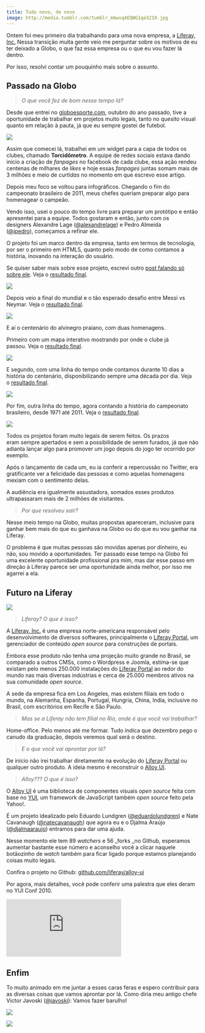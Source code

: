 ```yaml
---
title: Tudo novo, de novo
image: http://media.tumblr.com/tumblr_m6wvq4EQWG1qe3219.jpg
---
```


Ontem foi meu primeiro dia trabalhando para uma nova empresa, a [Liferay, Inc.](http://liferay.com) Nessa transição muita gente veio me perguntar sobre os motivos de eu ter deixado a Globo, o que faz essa empresa ou o que eu vou fazer lá dentro.

Por isso, resolvi contar um pouquinho mais sobre o assunto.

<!-- more -->

## Passado na Globo

> _O que você fez de bom nesse tempo lá?_

Desde que entrei no [globoesporte.com](http://globoesporte.com), outubro do ano passado, tive a oportunidade de trabalhar em projetos muito legais, tanto no quesito visual quanto em relação à pauta, já que eu sempre gostei de futebol.

![](http://media.tumblr.com/tumblr_m6y91x0dmS1qe3219.png)

Assim que comecei lá, trabalhei em um widget para a capa de todos os clubes, chamado **Torcidômetro**. A equipe de redes sociais estava dando início a criação de _fanpages_ no facebook de cada clube, essa ação rendeu centenas de milhares de _likes_ e hoje essas _fanpages_ juntas somam mais de 3 milhões e meio de _curtidas_ no momento em que escrevo esse artigo.

Depois meu foco se voltou para infográficos. Chegando o fim do campeonato brasileiro de 2011, meus chefes queriam preparar algo para homenagear o campeão.

Vendo isso, usei o pouco do tempo livre para preparar um protótipo e então apresentei para a equipe. Todos gostaram e então, junto com os designers Alexandre Lage ([@alexandrelage](http://twitter.com/#!/alexandrelage)) e Pedro Almeida ([@ipedro](http://twitter.com/#!/ipedro)), começamos a refinar ele.

O projeto foi um marco dentro da empresa, tanto em termos de tecnologia, por ser o primeiro em HTML5, quanto pelo modo de como contamos a história, inovando na interação do usuário.

Se quiser saber mais sobre esse projeto, escrevi outro [post falando só sobre ele](/especial-do-campeao-globoesportecom). Veja o [resultado final](http://globoesporte.globo.com/futebol/times/corinthians/timaocampeao.html).

[![](http://media.tumblr.com/tumblr_m6yaikVNiL1qe3219.jpg)](http://globoesporte.globo.com/futebol/times/corinthians/timaocampeao.html)

Depois veio a final do mundial e o tão esperado desafio entre Messi vs Neymar. Veja o [resultado final](http://globoesporte.globo.com/futebol/mundial-de-clubes/messi-vs-neymar.html).

[![](http://media.tumblr.com/tumblr_m6yb50PV9V1qe3219.jpg)](http://globoesporte.globo.com/futebol/mundial-de-clubes/messi-vs-neymar.html)

E aí o centenário do alvinegro praiano, com duas homenagens.

Primeiro com um mapa interativo mostrando por onde o clube já passou. Veja o [resultado final](http://estatico.globoesporte.globo.com/santos-pelo-mundo/).

[![](http://media.tumblr.com/tumblr_m6yfnwY2oo1qe3219.jpg)](http://estatico.globoesporte.globo.com/santos-pelo-mundo/)

E segundo, com uma linha do tempo onde contamos durante 10 dias a história do centenário, disponibilizando sempre uma década por dia. Veja o [resultado final](http://estatico.globoesporte.globo.com/santos-em-10-decadas/).

[![](http://media.tumblr.com/tumblr_m6yfsrDZOB1qe3219.jpg)](http://estatico.globoesporte.globo.com/santos-em-10-decadas/)

Por fim, outra linha do tempo, agora contando a história do campeonato brasileiro, desde 1971 até 2011. Veja o [resultado final](http://estatico.globoesporte.globo.com/linha-do-tempo/).

[![](http://media.tumblr.com/tumblr_m6yfo3W5cW1qe3219.jpg)](http://estatico.globoesporte.globo.com/linha-do-tempo/)

Todos os projetos foram muito legais de serem feitos. Os prazos eram sempre apertados e sem a possibilidade de serem furados, já que não adianta lançar algo para promover um jogo depois do jogo ter ocorrido por exemplo.

Após o lançamento de cada um, eu ia conferir a repercussão no Twitter, era gratificante ver a felicidade das pessoas e como aquelas homenagens mexiam com o sentimento delas.

A audiência era igualmente assustadora, somados esses produtos ultrapassaram mais de 2 milhões de visitantes.

> _Por que resolveu sair?_

Nesse meio tempo na Globo, muitas propostas apareceram, inclusive para ganhar bem mais do que eu ganhava na Globo ou do que eu vou ganhar na Liferay.

O problema é que muitas pessoas são movidas apenas por dinheiro, eu não, sou movido a oportunidades. Ter passado esse tempo na Globo foi uma excelente oportunidade profissional pra mim, mas dar esse passo em direção à Liferay parece ser uma oportunidade ainda melhor, por isso me agarrei a ela.

## Futuro na Liferay

![](http://media.tumblr.com/tumblr_m6yjkuwR271qe3219.jpg)

> _Liferay? O que é isso?_

A [Liferay, Inc.](http://liferay.com) é uma empresa norte-americana responsável pelo desenvolvimento de diversos softwares, principalmente o [Liferay Portal](http://www.liferay.com/products/liferay-portal/overview), um gerenciador de conteúdo _open source_ para construções de portais. 

Embora esse produto não tenha uma projeção muito grande no Brasil, se comparado a outros CMSs, como o Wordpress e Joomla, estima-se que existam pelo menos 250.000 instalações do [Liferay Portal](http://www.liferay.com/products/liferay-portal/overview) ao redor do mundo nas mais diversas indústrias e cerca de 25.000 membros ativos na sua comunidade _open source_.

A sede da empresa fica em Los Angeles, mas existem filiais em todo o mundo, na Alemanha, Espanha, Portugal, Hungria, China, India, inclusive no Brasil, com escritórios em Recife e São Paulo.

> _Mas se a Liferay não tem filial no Rio, onde é que você vai trabalhar?_

Home-office. Pelo menos até me formar. Tudo indica que dezembro pego o canudo da graduação, depois veremos qual será o destino.

> _E o que você vai aprontar por lá?_

De início não irei trabalhar diretamente na evolução do [Liferay Portal](http://www.liferay.com/products/liferay-portal/overview) ou qualquer outro produto. A ideia mesmo é reconstruir o [Alloy UI](http://alloyui.com).

> _Alloy??? O que é isso?_

O [Alloy UI](http://alloyui.com) é uma biblioteca de componentes visuais _open source_ feita com base no [YUI](http://yuilibrary.com/), um framework de JavaScript também _open source_ feito pela Yahoo!.

É um projeto idealizado pelo Eduardo Lundgren ([@eduardolundgren](http://twitter.com/eduardolundgren)) e Nate Cavanaugh ([@natecavanaugh](http://twitter.com/natecavanaugh)) que agora eu e o Djalma Araújo ([@djalmaaraujo](http://twitter.com/djalmaaraujo)) entramos para dar uma ajuda.

Nesse momento ele tem 89 _watchers_ e 56 _forks _no Github, esperamos aumentar bastante esse número e aconselho você a clicar naquele botãozinho de _watch_ também para ficar ligado porque estamos planejando coisas muito legais.

Confira o projeto no Github: [github.com/liferay/alloy-ui](https://github.com/liferay/alloy-ui)

Por agora, mais detalhes, você pode conferir uma palestra que eles deram no YUI Conf 2010.

<div class="iframe-wrap">
  <iframe src="http://www.youtube.com/embed/5LsCqiEia2Q" frameborder="0" allowfullscreen="true">
  </iframe>
</div>

## Enfim

To muito animado em me juntar a esses caras feras e espero contribuir para as diversas coisas que vamos aprontar por lá. Como diria meu antigo chefe Victor Javoski ([@javoski](http://twitter.com/javoski)): Vamos fazer barulho!

[![](http://media.tumblr.com/tumblr_m6wvoybV951qe3219.jpg)](https://twitter.com/jon_neal/status/217716848597278720)

[![](http://media.tumblr.com/tumblr_m6yqo5fSYs1qe3219.jpg)](https://twitter.com/eduardolundgren/status/222784702648549376)